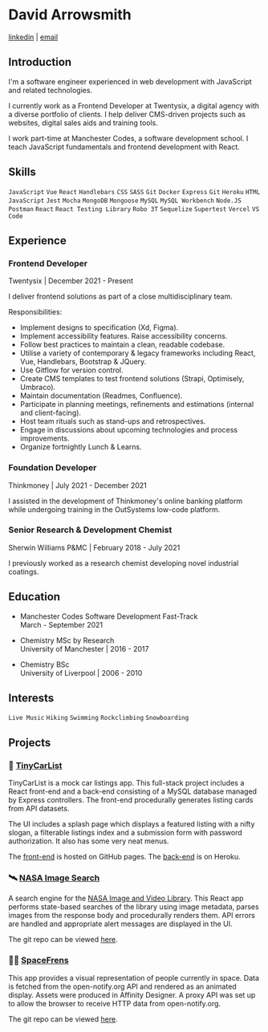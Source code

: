 # David Arrowsmith

[linkedin](https://www.linkedin.com/in/david-arrowsmith/) | [email](devarrowsmith@gmail.com)

## Introduction

I'm a software engineer experienced in web development with JavaScript and related technologies.

I currently work as a Frontend Developer at Twentysix, a digital agency with a diverse portfolio of clients. I help deliver CMS-driven projects such as websites, digital sales aids and training tools.

I work part-time at Manchester Codes, a software development school. I teach JavaScript fundamentals and frontend development with React.

## Skills

`JavaScript` `Vue` `React` `Handlebars` `CSS` `SASS` `Git` `Docker` `Express` `Git` `Heroku` `HTML` `JavaScript` `Jest` `Mocha` `MongoDB` `Mongoose` `MySQL` `MySQL Workbench` `Node.JS` `Postman` `React` `React Testing Library` `Robo 3T` `Sequelize` `Supertest` `Vercel` `VS Code`

## Experience

### **Frontend Developer**

Twentysix | December 2021 - Present

I deliver frontend solutions as part of a close multidisciplinary team.

Responsibilities:

- Implement designs to specification (Xd, Figma).
- Implement accessibility features. Raise accessibility concerns.
- Follow best practices to maintain a clean, readable codebase.
- Utilise a variety of contemporary & legacy frameworks including React, Vue, Handlebars, Bootstrap & JQuery.
- Use Gitflow for version control.
- Create CMS templates to test frontend solutions (Strapi, Optimisely, Umbraco).
- Maintain documentation (Readmes, Confluence).
- Participate in planning meetings, refinements and estimations (internal and client-facing).
- Host team rituals such as stand-ups and retrospectives.
- Engage in discussions about upcoming technologies and process improvements.
- Organize fortnightly Lunch & Learns.

### **Foundation Developer**

Thinkmoney | July 2021 - December 2021

I assisted in the development of Thinkmoney's online banking platform while undergoing training in the OutSystems low-code platform.

### **Senior Research & Development Chemist**

Sherwin Williams P&MC | February 2018 - July 2021

I previously worked as a research chemist developing novel industrial coatings.

## Education

- Manchester Codes Software Development Fast-Track  
  March - September 2021

- Chemistry MSc by Research  
  University of Manchester | 2016 - 2017

- Chemistry BSc  
  University of Liverpool | 2006 - 2010

## Interests

`Live Music` `Hiking` `Swimming` `Rockclimbing` `Snowboarding`

## Projects

### 🚗 [TinyCarList](https://gummicode.github.io/tiny-car-list-app/#/)

TinyCarList is a mock car listings app. This full-stack project includes a React front-end and a back-end consisting of a MySQL database managed by Express controllers. The front-end procedurally generates listing cards from API datasets.

The UI includes a splash page which displays a featured listing with a nifty slogan, a filterable listings index and a submission form with password authorization. It also has some very neat menus.

The [front-end](https://github.com/GummiCode/tiny-car-list-app) is hosted on GitHub pages. The [back-end](https://github.com/GummiCode/tiny-car-list-api) is on Heroku.

### 🛰️ [NASA Image Search](https://gummicode.github.io/nasa-image-search/)

A search engine for the [NASA Image and Video Library](https://api.nasa.gov/). This React app performs state-based searches of the library using image metadata, parses images from the response body and procedurally renders them. API errors are handled and appropriate alert messages are displayed in the UI.

The git repo can be viewed [here](https://github.com/gummicode/nasa-image-search).

### 👩‍🚀 [SpaceFrens](https://spacefrens.herokuapp.com/)

This app provides a visual representation of people currently in space. Data is fetched from the open-notify.org API and rendered as an animated display. Assets were produced in Affinity Designer. A proxy API was set up to allow the browser to receive HTTP data from open-notify.org.

The git repo can be viewed [here](https://github.com/GummiCode/spacefrens).
